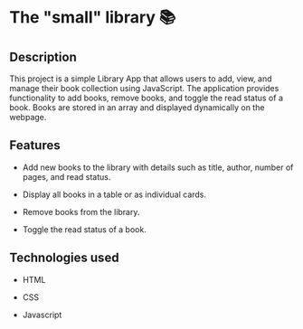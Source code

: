 # The "small" library 📚

## Description

This project is a simple Library App that allows users to add, view, and manage their book collection using JavaScript. The application provides functionality to add books, remove books, and toggle the read status of a book. Books are stored in an array and displayed dynamically on the webpage.

## Features

- Add new books to the library with details such as title, author, number of pages, and read status.

- Display all books in a table or as individual cards.

- Remove books from the library.

- Toggle the read status of a book.

## Technologies used

- HTML

- CSS

- Javascript
